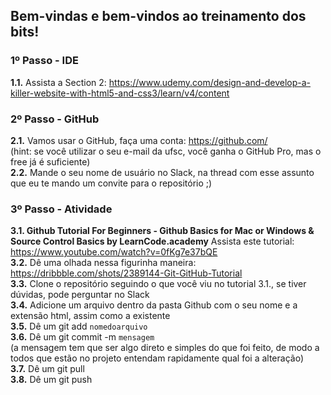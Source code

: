 ## Bem-vindas e bem-vindos ao treinamento dos bits!

### 1º Passo - IDE

**1.1.** Assista a Section 2: <https://www.udemy.com/design-and-develop-a-killer-website-with-html5-and-css3/learn/v4/content>

### 2º Passo - GitHub

**2.1.** Vamos usar o GitHub, faça uma conta: <https://github.com/>  
(hint: se você utilizar o seu e-mail da ufsc, você ganha o GitHub Pro, mas o free já é suficiente)  
**2.2.** Mande o seu nome de usuário no Slack, na thread com esse assunto que eu te mando um convite para o repositório ;)  

### 3º Passo - Atividade

**3.1. Github Tutorial For Beginners - Github Basics for Mac or Windows & Source Control Basics by LearnCode.academy** Assista este tutorial: <https://www.youtube.com/watch?v=0fKg7e37bQE>  
**3.2.** Dê uma olhada nessa figurinha maneira: <https://dribbble.com/shots/2389144-Git-GitHub-Tutorial>  
**3.3.** Clone o repositório seguindo o que você viu no tutorial 3.1., se tiver dúvidas, pode perguntar no Slack  
**3.4.** Adicione um arquivo dentro da pasta Github com o seu nome e a extensão html, assim como a existente  
**3.5.** Dê um git add `nomedoarquivo`   
**3.6.** Dê um git commit -m `mensagem`  
(a mensagem tem que ser algo direto e simples do que foi feito, de modo a todos que estão no projeto entendam rapidamente qual foi a alteração)  
**3.7.** Dê um git pull  
**3.8.** Dê um git push  